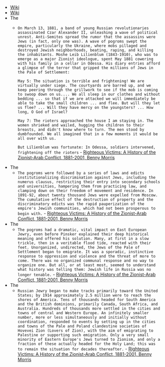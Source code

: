- [Wiki](https://en.wikipedia.org/wiki/Pogroms_in_the_Russian_Empire)
- [Wiki](https://en.wikipedia.org/wiki/Kiev_pogrom_(1881))
- The
	- `On March 13, 1881, a band of young Russian revolutionaries assassinated Czar Alexander II, unleashing a wave of political unrest. Anti-Semites spread the rumor that the assassins were Jews (in fact, only one was). A wave of pogroms swept the empire, particularly the Ukraine, where mobs pillaged and destroyed Jewish neighborhoods, beating, raping, and killing the inhabitants. Moshe Leib Lilienblum (1843-1910), who was to emerge as a major Zionist ideologue, spent May 1881 cowering with his family in a cellar in Odessa. His diary entries afford a glimpse of the terror that gripped the millions of Jews in the Pale of Settlement:`
	  
	  `May 5: The situation is terrible and frightening! We are virtually under siege. The courtyards are barred up, and we keep peering through the grillwork to see if the mob is coming to swoop down on us.... We all sleep in our clothes and without bedding ... so that if we are attacked we will immediately be able to take the small children ... and flee. But will they let us flee? ... Will they have mercy on the youngsters? ... How long, O God of Israel?`
	  
	  `May 7: The rioters approached the house I am staying in. The women shrieked and wailed, hugging the children to their breasts, and didn't know where to turn. The men stood by dumbfounded. We all imagined that in a few moments it would be all over with us.`
	  
	  `But Lilienblum was fortunate: In Odessa, soldiers intervened, frightening off the rioters` - [Righteous Victims: A History of the Zionist-Arab Conflict, 1881-2001, Benny Morris](https://gateway.pinata.cloud/ipfs/bafykbzaced6rtb5d4wthw3wapbnqafd3w7znfmikvzx43dqifs5amzbyzltas?filename=Righteous%20Victims%3A%20A%20History%20of%20the%20Zionist-Arab%20Conflict%2C%20--%20Benny%20Morris%20--%202001%20--%20Vintage%20--%209780679744757%20--%200ffdde5f35058146403a55786f6cfc18%20--%20Anna%E2%80%99s%20Archive.pdf)
- The
	- `The pogroms were followed by a series of laws and edicts institutionalizing discrimination against Jews, including the numerus clausus, restricting their entry into secondary schools and universities, hampering them from practicing law, and clamping down on their freedom of movement and residence. In 1891-92, about twenty thousand Jews were expelled from Moscow. The cumulative effect of the destruction of property and the discriminatory edicts was the rapid pauperization of the empire's Jewish communities, which had not been prosperous to begin with.` - [Righteous Victims: A History of the Zionist-Arab Conflict, 1881-2001, Benny Morris](https://gateway.pinata.cloud/ipfs/bafykbzaced6rtb5d4wthw3wapbnqafd3w7znfmikvzx43dqifs5amzbyzltas?filename=Righteous%20Victims%3A%20A%20History%20of%20the%20Zionist-Arab%20Conflict%2C%20--%20Benny%20Morris%20--%202001%20--%20Vintage%20--%209780679744757%20--%200ffdde5f35058146403a55786f6cfc18%20--%20Anna%E2%80%99s%20Archive.pdf)
- The
	- `The pogroms had a dramatic, vital impact on East European Jewry, even before Pinsker explained their deep historical meaning and offered his solution. Many, at first in a slow trickle, then in a veritable flood tide, reacted with their feet. Unorganized, undirected, the Jews of the Pale of Settlement began to emigrate. It was a sporadic, instinctive response to oppression and violence and the threat of more to come. There was no organized communal response and no way to organize one. But all, or at least most, seemed to understand what history was telling them: Jewish life in Russia was no longer tenable.` - [Righteous Victims: A History of the Zionist-Arab Conflict, 1881-2001, Benny Morris](https://gateway.pinata.cloud/ipfs/bafykbzaced6rtb5d4wthw3wapbnqafd3w7znfmikvzx43dqifs5amzbyzltas?filename=Righteous%20Victims%3A%20A%20History%20of%20the%20Zionist-Arab%20Conflict%2C%20--%20Benny%20Morris%20--%202001%20--%20Vintage%20--%209780679744757%20--%200ffdde5f35058146403a55786f6cfc18%20--%20Anna%E2%80%99s%20Archive.pdf)
- The
	- `Russian Jewry began to make tracks primarily toward the United States; by 1914 approximately 2.5 million were to reach the shores of America. Tens of thousands headed for South America and the British dominions, primarily Canada, South Africa, and Australia. Hundreds of thousands more settled in the cities and towns of central and Western Europe. An infinitely smaller number, more or less simultaneously and initially without coordination, responded to events by setting up in the cities and towns of the Pale and Poland clandestine societies of Hovevei Zion (Lovers of Zion), with the aim of emigrating to Palestine or supporting such emigration. Only a very small minority of Eastern Europe's Jews turned to Zionism, and only a fraction of these actually headed for the Holy Land; this was to remain the situation for decades thereafter.` - [Righteous Victims: A History of the Zionist-Arab Conflict, 1881-2001, Benny Morris](https://gateway.pinata.cloud/ipfs/bafykbzaced6rtb5d4wthw3wapbnqafd3w7znfmikvzx43dqifs5amzbyzltas?filename=Righteous%20Victims%3A%20A%20History%20of%20the%20Zionist-Arab%20Conflict%2C%20--%20Benny%20Morris%20--%202001%20--%20Vintage%20--%209780679744757%20--%200ffdde5f35058146403a55786f6cfc18%20--%20Anna%E2%80%99s%20Archive.pdf)